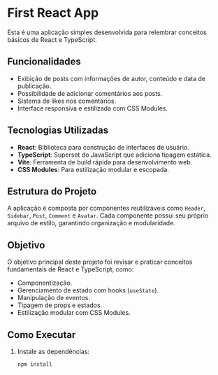 # First React App

Esta é uma aplicação simples desenvolvida para relembrar conceitos básicos de React e TypeScript.

## Funcionalidades

- Exibição de posts com informações de autor, conteúdo e data de publicação.
- Possibilidade de adicionar comentários aos posts.
- Sistema de likes nos comentários.
- Interface responsiva e estilizada com CSS Modules.

## Tecnologias Utilizadas

- **React**: Biblioteca para construção de interfaces de usuário.
- **TypeScript**: Superset do JavaScript que adiciona tipagem estática.
- **Vite**: Ferramenta de build rápida para desenvolvimento web.
- **CSS Modules**: Para estilização modular e escopada.

## Estrutura do Projeto

A aplicação é composta por componentes reutilizáveis como `Header`, `Sidebar`, `Post`, `Comment` e `Avatar`. Cada componente possui seu próprio arquivo de estilo, garantindo organização e modularidade.

## Objetivo

O objetivo principal deste projeto foi revisar e praticar conceitos fundamentais de React e TypeScript, como:

- Componentização.
- Gerenciamento de estado com hooks (`useState`).
- Manipulação de eventos.
- Tipagem de props e estados.
- Estilização modular com CSS Modules.

## Como Executar

1. Instale as dependências:

   ```bash
   npm install
   ```
